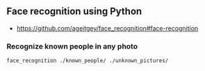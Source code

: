## Face recognition using Python
- https://github.com/ageitgey/face_recognition#face-recognition

### Recognize known people in any photo
```
face_recognition ./known_people/ ./unknown_pictures/
```
